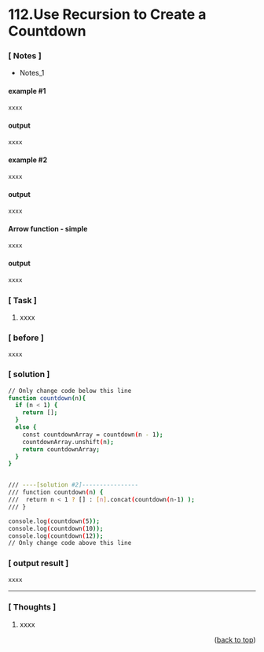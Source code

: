 <a name="topage"></a>

# 112.Use Recursion to Create a Countdown

### [ Notes ]
  * Notes_1

#### example #1

```sh
xxxx
```

#### output
```sh
xxxx
```

#### example #2

```sh
xxxx
```

#### output
```sh
xxxx
```

#### Arrow function - simple

```sh
xxxx
```

#### output
```sh
xxxx
```

### [ Task ]
  1. xxxx


### [ before ]

```sh
xxxx
```

### [ solution ]

```sh
// Only change code below this line
function countdown(n){
  if (n < 1) {
    return [];
  }
  else {
    const countdownArray = countdown(n - 1);
    countdownArray.unshift(n);
    return countdownArray;
  }
}


/// ----[solution #2]----------------
/// function countdown(n) {
///  return n < 1 ? [] : [n].concat(countdown(n-1) );
/// }

console.log(countdown(5));
console.log(countdown(10));
console.log(countdown(12));
// Only change code above this line
```

### [ output result ]

```sh
xxxx
```

-----

### [ Thoughts ]

  1. xxxx
  

<p align="right">(<a href="#topage">back to top</a>)</p>
<br/>
<br/>
